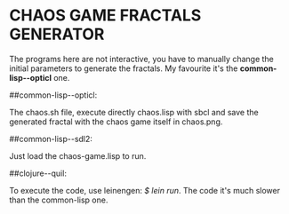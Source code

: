 # CHAOS GAME FRACTALS GENERATOR

The programs here are not interactive, you have to manually change the initial parameters to generate the fractals.
My favourite it's the **common-lisp--opticl** one.


##common-lisp--opticl:

The chaos.sh file, execute directly chaos.lisp with sbcl and save the generated fractal with the chaos game itself in chaos.png.


##common-lisp--sdl2:

Just load the chaos-game.lisp to run.


##clojure--quil:

To execute the code, use leinengen: *$ lein run*.
The code it's much slower than the common-lisp one.
